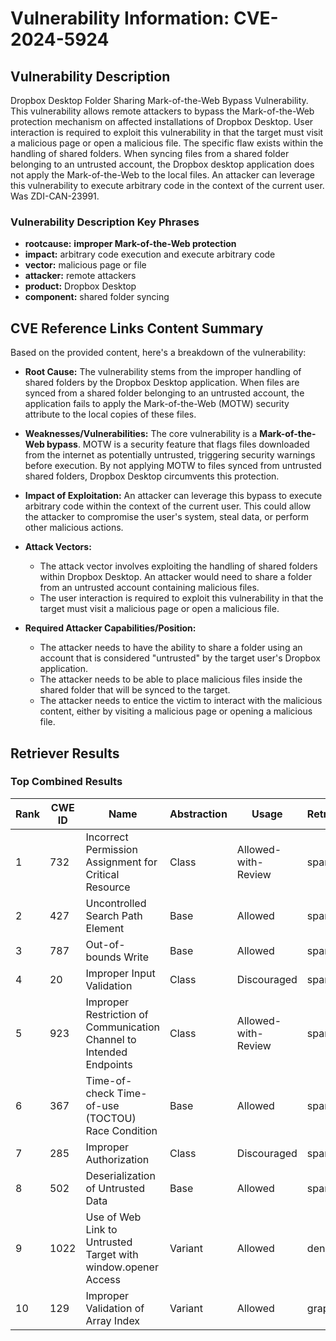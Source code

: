# Vulnerability Information: CVE-2024-5924

## Vulnerability Description
Dropbox Desktop Folder Sharing Mark-of-the-Web Bypass Vulnerability. This vulnerability allows remote attackers to bypass the Mark-of-the-Web protection mechanism on affected installations of Dropbox Desktop. User interaction is required to exploit this vulnerability in that the target must visit a malicious page or open a malicious file. The specific flaw exists within the handling of shared folders. When syncing files from a shared folder belonging to an untrusted account, the Dropbox desktop application does not apply the Mark-of-the-Web to the local files. An attacker can leverage this vulnerability to execute arbitrary code in the context of the current user. Was ZDI-CAN-23991.

### Vulnerability Description Key Phrases
- **rootcause:** **improper Mark-of-the-Web protection**
- **impact:** arbitrary code execution and execute arbitrary code
- **vector:** malicious page or file
- **attacker:** remote attackers
- **product:** Dropbox Desktop
- **component:** shared folder syncing

## CVE Reference Links Content Summary
Based on the provided content, here's a breakdown of the vulnerability:

*   **Root Cause:** The vulnerability stems from the improper handling of shared folders by the Dropbox Desktop application. When files are synced from a shared folder belonging to an untrusted account, the application fails to apply the Mark-of-the-Web (MOTW) security attribute to the local copies of these files.

*   **Weaknesses/Vulnerabilities:** The core vulnerability is a **Mark-of-the-Web bypass**. MOTW is a security feature that flags files downloaded from the internet as potentially untrusted, triggering security warnings before execution. By not applying MOTW to files synced from untrusted shared folders, Dropbox Desktop circumvents this protection.

*   **Impact of Exploitation:** An attacker can leverage this bypass to execute arbitrary code within the context of the current user. This could allow the attacker to compromise the user's system, steal data, or perform other malicious actions.

*   **Attack Vectors:**
    *   The attack vector involves exploiting the handling of shared folders within Dropbox Desktop. An attacker would need to share a folder from an untrusted account containing malicious files.
    *   The user interaction is required to exploit this vulnerability in that the target must visit a malicious page or open a malicious file.

*  **Required Attacker Capabilities/Position:**
    *   The attacker needs to have the ability to share a folder using an account that is considered "untrusted" by the target user's Dropbox application.
    *   The attacker needs to be able to place malicious files inside the shared folder that will be synced to the target.
    *   The attacker needs to entice the victim to interact with the malicious content, either by visiting a malicious page or opening a malicious file.

## Retriever Results

### Top Combined Results

| Rank | CWE ID | Name | Abstraction | Usage  | Retrievers | Individual Scores |
|------|--------|------|-------------|-------|------------|-------------------|
| 1 | 732 | Incorrect Permission Assignment for Critical Resource | Class | Allowed-with-Review | sparse | 0.707 |
| 2 | 427 | Uncontrolled Search Path Element | Base | Allowed | sparse | 0.683 |
| 3 | 787 | Out-of-bounds Write | Base | Allowed | sparse | 0.680 |
| 4 | 20 | Improper Input Validation | Class | Discouraged | sparse | 0.672 |
| 5 | 923 | Improper Restriction of Communication Channel to Intended Endpoints | Class | Allowed-with-Review | sparse | 0.662 |
| 6 | 367 | Time-of-check Time-of-use (TOCTOU) Race Condition | Base | Allowed | sparse | 0.658 |
| 7 | 285 | Improper Authorization | Class | Discouraged | sparse | 0.649 |
| 8 | 502 | Deserialization of Untrusted Data | Base | Allowed | sparse | 0.648 |
| 9 | 1022 | Use of Web Link to Untrusted Target with window.opener Access | Variant | Allowed | dense | 0.546 |
| 10 | 129 | Improper Validation of Array Index | Variant | Allowed | graph | 0.002 |

